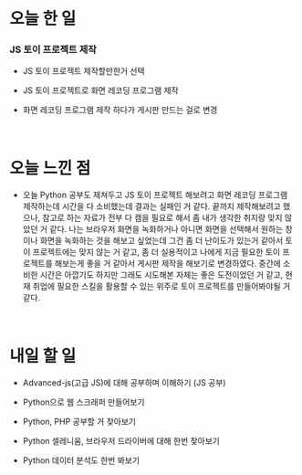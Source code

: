 # 오늘 한 일

### JS 토이 프로젝트 제작

- JS 토이 프로젝트 제작할만한거 선택

- JS 토이 프로젝트로 화면 레코딩 프로그램 제작

- 화면 레코딩 프로그램 제작 하다가 게시판 만드는 걸로 변경

<br />

# 오늘 느낀 점

- 오늘 Python 공부도 제쳐두고 JS 토이 프로젝트 해보려고 화면 레코딩 프로그램 제작하는데 시간을 다 소비했는데 결과는 실패인 거 같다. 끝까지 제작해보려고 했으나, 참고로 하는 자료가 전부 다 캠을 필요로 해서 좀 내가 생각한 취지랑 맞지 않았던 거 같다. 나는 브라우저 화면을 녹화하거나 아니면 화면을 선택해서 원하는 창이나 화면을 녹화하는 것을 해보고 싶었는데 그건 좀 더 난이도가 있는거 같아서 토이 프로젝트에는 맞지 않는 거 같고, 좀 더 실용적이고 나에게 지금 필요한 토이 프로젝트를 해보는게 좋을 거 같아서 게시판 제작을 해보기로 변경하였다. 중간에 소비한 시간은 아깝기도 하지만 그래도 시도해본 자체는 좋은 도전이었던 거 같고, 현재 취업에 필요한 스킬을 활용할 수 있는 위주로 토이 프로젝트를 만들어봐야될 거 같다.

<br />

# 내일 할 일

- Advanced-js(고급 JS)에 대해 공부하며 이해하기 (JS 공부)

- Python으로 웹 스크래퍼 만들어보기

- Python, PHP 공부할 거 찾아보기

- Python 셀레니움, 브라우저 드라이버에 대해 한번 찾아보기

- Python 데이터 분석도 한번 봐보기
